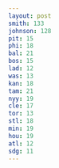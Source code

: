 ```yaml
---
layout: post
smith: 133
johnson: 128
pit: 15
phi: 18
bal: 21
bos: 15
lad: 12
was: 13
kan: 18
tam: 21
nyy: 19
cle: 17
tor: 13
stl: 18
min: 19
hou: 19
atl: 12
sdg: 11
---
```

